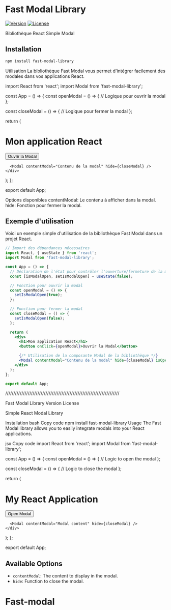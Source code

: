 # Fast Modal Library

[![Version](https://img.shields.io/npm/v/fast-modal-library.svg)](https://www.npmjs.com/package/fast-modal-library)
[![License](https://img.shields.io/npm/l/fast-modal-library.svg)](https://github.com/Bledichef/Fast-modal.git)

Bibliothèque React Simple Modal

## Installation

```bash
npm install fast-modal-library
```


Utilisation
La bibliothèque Fast Modal vous permet d'intégrer facilement des modales dans vos applications React.

import React from 'react';
import Modal from 'fast-modal-library';

const App = () => {
  const openModal = () => {
    // Logique pour ouvrir la modal
  };

  const closeModal = () => {
    // Logique pour fermer la modal
  };

  return (
    <div>
      <h1>Mon application React</h1>
      <button onClick={openModal}>Ouvrir la Modal</button>

      <Modal contentModal="Contenu de la modal" hide={closeModal} />
    </div>
  );
};

export default App;

Options disponibles
contentModal: Le contenu à afficher dans la modal.
hide: Fonction pour fermer la modal.

## Exemple d'utilisation

Voici un exemple simple d'utilisation de la bibliothèque Fast Modal dans un projet React.

```jsx
// Import des dépendances nécessaires
import React, { useState } from 'react';
import Modal from 'fast-modal-library';

const App = () => {
  // Déclaration de l'état pour contrôler l'ouverture/fermeture de la modal
  const [isModalOpen, setIsModalOpen] = useState(false);

  // Fonction pour ouvrir la modal
  const openModal = () => {
    setIsModalOpen(true);
  };

  // Fonction pour fermer la modal
  const closeModal = () => {
    setIsModalOpen(false);
  };

  return (
    <div>
      <h1>Mon application React</h1>
      <button onClick={openModal}>Ouvrir la Modal</button>

      {/* Utilisation de la composante Modal de la bibliothèque */}
      <Modal contentModal="Contenu de la modal" hide={closeModal} isOpen={isModalOpen} />
    </div>
  );
};

export default App;

```

///////////////////////////////////////////////////////////////////////

Fast Modal Library
Version
License

Simple React Modal Library

Installation
bash
Copy code
npm install fast-modal-library
Usage
The Fast Modal library allows you to easily integrate modals into your React applications.

jsx
Copy code
import React from 'react';
import Modal from 'fast-modal-library';

const App = () => {
  const openModal = () => {
    // Logic to open the modal
  };

  const closeModal = () => {
    // Logic to close the modal
  };

  return (
    <div>
      <h1>My React Application</h1>
      <button onClick={openModal}>Open Modal</button>

      <Modal contentModal="Modal content" hide={closeModal} />
    </div>
  );
};

export default App;

## Available Options
- `contentModal`: The content to display in the modal.
- `hide`: Function to close the modal.

# Fast-modal
